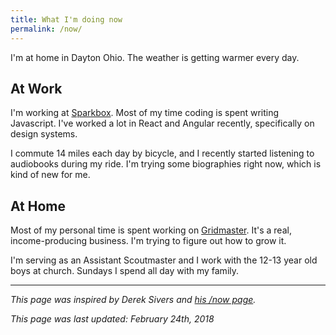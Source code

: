 ```yaml
---
title: What I'm doing now
permalink: /now/
---
```


I'm at home in Dayton Ohio. The weather is getting warmer every day.

## At Work

I'm working at [Sparkbox](https://seesparkbox.com/). Most of my time coding is spent writing Javascript. I've worked a lot in React and Angular recently, specifically on design systems.

I commute 14 miles each day by bicycle, and I recently started listening to audiobooks during my ride. I'm trying some biographies right now, which is kind of new for me.

## At Home

Most of my personal time is spent working on [Gridmaster](https://gridmaster.io). It's a real, income-producing business. I'm trying to figure out how to grow it.

I'm serving as an Assistant Scoutmaster and I work with the 12-13 year old boys at church. Sundays I spend all day with my family.

---

_This page was inspired by Derek Sivers and [his /now page](https://sivers.org/now)._

_This page was last updated: February 24th, 2018_
